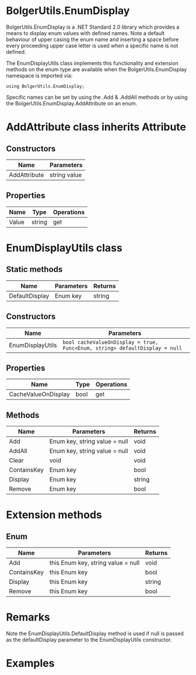 # BolgerUtils.EnumDisplay

BolgerUtils.EnumDisplay is a .NET Standard 2.0 library which provides a means to display enum values with defined names. Note a default behaviour of upper casing the enum name and inserting a space before every proceeding upper case letter is used when a specific name is not defined.

The EnumDisplayUtils class implements this functionality and extension methods on the enum type are available when the BolgerUtils.EnumDisplay namespace is imported via:

`using BolgerUtils.EnumDisplay;`

Specific names can be set by using the .Add & .AddAll methods or by using the BolgerUtils.EnumDisplay.AddAttribute on an enum.

# AddAttribute class inherits Attribute

## Constructors

Name | Parameters
--- | ---
AddAttribute | string value

## Properties

Name | Type | Operations
--- | --- | ---
Value | string | get

# EnumDisplayUtils class

## Static methods

Name | Parameters | Returns
--- | --- | ---
DefaultDisplay | Enum key | string

## Constructors

Name | Parameters
--- | ---
EnumDisplayUtils | `bool cacheValueOnDisplay = true, Func<Enum, string> defaultDisplay = null`

## Properties

Name | Type | Operations
--- | --- | ---
CacheValueOnDisplay | bool | get

## Methods

Name | Parameters | Returns
--- | --- | ---
Add | Enum key, string value = null | void
AddAll | Enum key, string value = null | void
Clear | void | void
ContainsKey | Enum key | bool
Display | Enum key | string
Remove | Enum key | bool

# Extension methods

## Enum

Name | Parameters | Returns
--- | --- | ---
Add | this Enum key, string value = null | void
ContainsKey | this Enum key | bool
Display | this Enum key | string
Remove | this Enum key | bool

# Remarks

Note the EnumDisplayUtils.DefaultDisplay method is used if null is passed as the defaultDisplay parameter to the EnumDisplayUtils constructor.

# Examples
